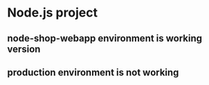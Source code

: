 # Node.js project

## node-shop-webapp environment is working version

## production environment is not working
